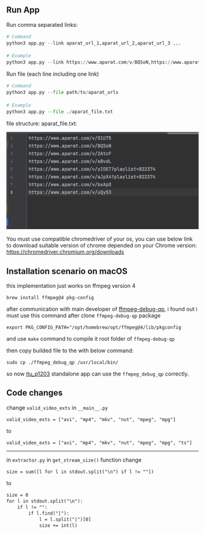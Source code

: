 ## Run App
Run comma separated links:
```python
# Command
python3 app.py --link aparat_url_1,aparat_url_2,aparat_url_3 ...

# Example
python3 app.py --link https://www.aparat.com/v/BQSoN,https://www.aparat.com/v/eBvdL,https://www.aparat.com/v/2AtcF
```
Run file (each line including one link)
```python
# Command
python3 app.py --file path/to/aparat_urls

# Example
python3 app.py --file ./aparat_file.txt
```
file structure: aparat_file.txt:


![img.png](img.png)

You must use compatible chromedriver of your os, you can use below link to download suitable version of chrome depended on your Chrome version:
https://chromedriver.chromium.org/downloads


## Installation scenario on macOS
this implementation just works on ffmpeg version 4

    brew install ffmpeg@4 pkg-config

after communication with main developer of [ffmpeg-debug-qp](https://github.com/slhck/ffmpeg-debug-qp/issues/38),
i found out i must use this command after clone `ffmpeg-debug-qp` package 


    export PKG_CONFIG_PATH="/opt/homebrew/opt/ffmpeg@4/lib/pkgconfig
and use `make` command to compile it root folder of `ffmpeg-debug-qp`

then copy builded file to the with below command:
    
    sudo cp ./ffmpeg_debug_qp /usr/local/bin/

so now [itu_p1203](https://github.com/itu-p1203/itu-p1203) standalone app can use the `ffmpeg_debug_qp` correctly.

## Code changes
change `valid_video_exts` in `__main__.py`

    valid_video_exts = ["avi", "mp4", "mkv", "nut", "mpeg", "mpg"]

to

    valid_video_exts = ["avi", "mp4", "mkv", "nut", "mpeg", "mpg", "ts"]

<hr>

in `extractor.py` in `get_stream_size()` function change
    
    size = sum([l for l in stdout.split("\n") if l != ""])

to
    
    size = 0
    for l in stdout.split("\n"):
        if l != "":
            if l.find("|"):
                l = l.split("|")[0]
                size += int(l)
